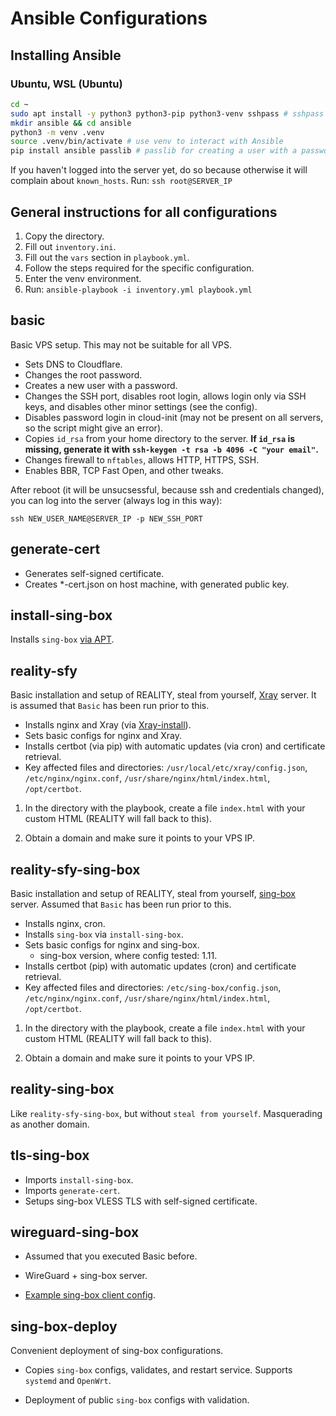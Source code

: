 # Ansible Configurations

## Installing Ansible

### Ubuntu, WSL (Ubuntu)

```sh
cd ~
sudo apt install -y python3 python3-pip python3-venv sshpass # sshpass for password login to the server
mkdir ansible && cd ansible
python3 -m venv .venv
source .venv/bin/activate # use venv to interact with Ansible
pip install ansible passlib # passlib for creating a user with a password on the server
```

If you haven't logged into the server yet, do so because otherwise it will complain about `known_hosts`. Run: `ssh root@SERVER_IP`

## General instructions for all configurations

1. Copy the directory.
2. Fill out `inventory.ini`.
3. Fill out the `vars` section in `playbook.yml`.
4. Follow the steps required for the specific configuration.
5. Enter the venv environment.
6. Run: `ansible-playbook -i inventory.yml playbook.yml`

## basic

Basic VPS setup. This may not be suitable for all VPS.

- Sets DNS to Cloudflare.
- Changes the root password.
- Creates a new user with a password.
- Changes the SSH port, disables root login, allows login only via SSH keys, and disables other minor settings (see the config).
- Disables password login in cloud-init (may not be present on all servers, so the script might give an error).
- Copies `id_rsa` from your home directory to the server. **If `id_rsa` is missing, generate it with `ssh-keygen -t rsa -b 4096 -C "your email"`.**
- Changes firewall to `nftables`, allows HTTP, HTTPS, SSH.
- Enables BBR, TCP Fast Open, and other tweaks.

After reboot (it will be unsucsessful, because ssh and credentials changed), you can log into the server (always log in this way):

`ssh NEW_USER_NAME@SERVER_IP -p NEW_SSH_PORT`

## generate-cert

- Generates self-signed certificate.
- Creates *-cert.json on host machine, with generated public key.

## install-sing-box

Installs `sing-box` [via APT](https://sing-box.sagernet.org/installation/package-manager).

## reality-sfy

Basic installation and setup of REALITY, steal from yourself, [Xray](https://github.com/XTLS/Xray-core) server. It is assumed that `Basic` has been run prior to this.

- Installs nginx and Xray (via [Xray-install](https://github.com/XTLS/Xray-install)).
- Sets basic configs for nginx and Xray.
- Installs certbot (via pip) with automatic updates (via cron) and certificate retrieval.
- Key affected files and directories: `/usr/local/etc/xray/config.json`, `/etc/nginx/nginx.conf`, `/usr/share/nginx/html/index.html`, `/opt/certbot`.

1. In the directory with the playbook, create a file `index.html` with your custom HTML (REALITY will fall back to this).

2. Obtain a domain and make sure it points to your VPS IP.

## reality-sfy-sing-box

Basic installation and setup of REALITY, steal from yourself, [sing-box](https://github.com/SagerNet/sing-box) server. Assumed that `Basic` has been run prior to this.

- Installs nginx, cron.
- Installs `sing-box` via `install-sing-box`.
- Sets basic configs for nginx and sing-box.
  - sing-box version, where config tested: 1.11.
- Installs certbot (pip) with automatic updates (cron) and certificate retrieval.
- Key affected files and directories: `/etc/sing-box/config.json`, `/etc/nginx/nginx.conf`, `/usr/share/nginx/html/index.html`, `/opt/certbot`.

1. In the directory with the playbook, create a file `index.html` with your custom HTML (REALITY will fall back to this).

2. Obtain a domain and make sure it points to your VPS IP.

## reality-sing-box

Like `reality-sfy-sing-box`, but without `steal from yourself`. Masquerading as another domain.

## tls-sing-box

- Imports `install-sing-box`.
- Imports `generate-cert`.
- Setups sing-box VLESS TLS with self-signed certificate.

## wireguard-sing-box

- Assumed that you executed Basic before.

- WireGuard + sing-box server.

- [Example sing-box client config](./wireguard-sing-box/sing-box-client.json).

## sing-box-deploy

Convenient deployment of sing-box configurations.

- Copies `sing-box` configs, validates, and restart service. Supports `systemd` and `OpenWrt`.

- Deployment of public `sing-box` configs with validation.
